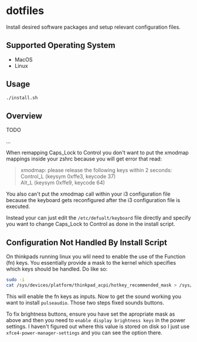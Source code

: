 # dotfiles

Install desired software packages and setup relevant configuration files.

## Supported Operating System
- MacOS
- Linux

## Usage
```bash
./install.sh
```

## Overview

TODO

...

When remapping Caps_Lock to Control you don't want to put the xmodmap mappings 
inside your zshrc because you will get error that read:   
> xmodmap: please release the following keys within 2 seconds:   
> Control_L (keysym 0xffe3, keycode 37)   
> Alt_L (keysym 0xffe9, keycode 64)   

You also can't put the xmodmap call within your i3 configuration file because 
the keyboard gets reconfigured after the i3 configuration file is executed.   
  
Instead your can just edit the ```/etc/defualt/keyboard``` file directly and 
specify you want to change Caps_Lock to Control as done in the install script.   

   
## Configuration Not Handled By Install Script
On thinkpads running linux you wlil need to enable the use of the Function (fn)
keys. You essentially provide a mask to the kernel which specifies which keys 
should be handled. Do like so:
```bash
sudo -i
cat /sys/devices/platform/thinkpad_acpi/hotkey_recommended_mask > /sys/devices/platform/thinkpad_acpi/hotkey_mask
```

This will enable the fn keys as inputs. Now to get the sound working you want 
to install ```pulseaudio```. Those two steps fixed sounds buttons.   
   
To fix brightness buttons, ensure you have set the apropriate mask as above and 
then you need to ```enable display brightness keys``` in the power settings. I 
haven't figured out where this value is stored on disk so I just use 
```xfce4-power-manager-settings``` and you can see the option there. 
